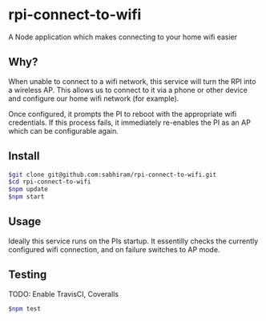 # rpi-connect-to-wifi

A Node application which makes connecting to your home wifi easier

## Why?

When unable to connect to a wifi network, this service will turn the RPI into a wireless AP. This allows us to connect to it via a phone or other device and configure our home wifi network (for example).

Once configured, it prompts the PI to reboot with the appropriate wifi credentials. If this process fails, it immediately re-enables the PI as an AP which can be configurable again.

## Install

```sh
$git clone git@github.com:sabhiram/rpi-connect-to-wifi.git
$cd rpi-connect-to-wifi
$npm update
$npm start
```

## Usage

Ideally this service runs on the PIs startup. It essentilly checks the currently configured wifi connection, and on failure switches to AP mode. 

## Testing

TODO: Enable TravisCI, Coveralls

```sh
$npm test
```
